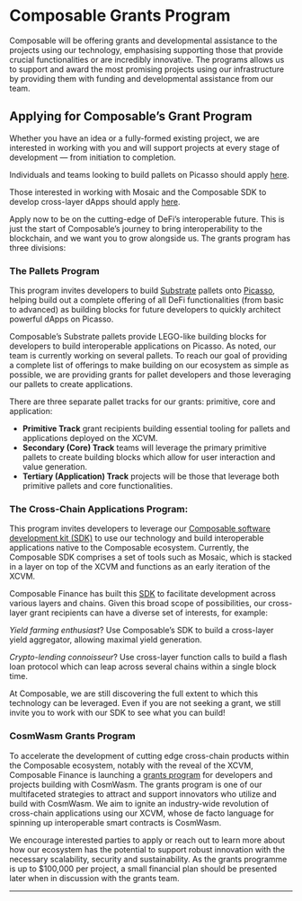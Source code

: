 # Composable Grants Program

Composable will be offering grants and developmental assistance to the projects using our technology, emphasising supporting those that provide crucial functionalities or are incredibly innovative. The programs allows us to support and award the most promising projects using our infrastructure by providing them with funding and developmental assistance from our team. 

## Applying for Composable’s Grant Program

Whether you have an idea or a fully-formed existing project, we are interested in working with you and will support projects at every stage of development — from initiation to completion.

Individuals and teams looking to build pallets on Picasso should apply [here](https://airtable.com/shrGBfRd7HfEFKQOM).

Those interested in working with Mosaic and the Composable SDK to develop cross-layer dApps should apply [here](https://airtable.com/shryLItVAiXjWzqdn).

Apply now to be on the cutting-edge of DeFi’s interoperable future. This is just the start of Composable’s journey to bring interoperability to the blockchain, and we want you to grow alongside us. The grants program has three divisions:


### The Pallets Program


This program invites developers to build [Substrate](https://substrate.io/) pallets onto [Picasso](https://dali.devnets.composablefinance.ninja/products/the-picasso-parachain.html), helping build out a complete offering of all DeFi functionalities (from basic to advanced) as building blocks for future developers to quickly architect powerful dApps on Picasso.


Composable’s Substrate pallets provide LEGO-like building blocks for developers to build interoperable applications on Picasso. As noted, our team is currently working on several pallets. To reach our goal of providing a complete list of offerings to make building on our ecosystem as simple as possible, we are providing grants for pallet developers and those leveraging our pallets to create applications.

There are three separate pallet tracks for our grants: primitive, core and application:



* **Primitive Track** grant recipients building essential tooling for pallets and applications deployed on the XCVM. 
* **Secondary (Core) Track** teams will leverage the primary primitive pallets to create building blocks which allow for user interaction and value generation. 
* **Tertiary (Application) Track** projects will be those that leverage both primitive pallets and core functionalities.


### The Cross-Chain Applications Program:

This program invites developers to leverage our [Composable software development kit (SDK)](https://dali.devnets.composablefinance.ninja/products/mosaic/the-composable-sdk.html) to use our technology and build interoperable applications native to the Composable ecosystem. Currently, the Composable SDK comprises a set of tools such as Mosaic, which is stacked in a layer on top of the XCVM and functions as an early iteration of the XCVM.

Composable Finance has built this [SDK](https://dali.devnets.composablefinance.ninja/developer-guides/composable-sdk.html) to facilitate development across various layers and chains. Given this broad scope of possibilities, our cross-layer grant recipients can have a diverse set of interests, for example:

_Yield farming enthusiast_? Use Composable’s SDK to build a cross-layer yield aggregator, allowing maximal yield generation.

_Crypto-lending connoisseur_? Use cross-layer function calls to build a flash loan protocol which can leap across several chains within a single block time.

At Composable, we are still discovering the full extent to which this technology can be leveraged. Even if you are not seeking a grant, we still invite you to work with our SDK to see what you can build!


### CosmWasm Grants Program

To accelerate the development of cutting edge cross-chain products within the Composable ecosystem, notably with the reveal of the XCVM, Composable Finance is launching a [grants program](https://composablefi.medium.com/composable-finance-launches-grants-program-for-cosmwasm-developers-d1d74c3b5765) for developers and projects building with CosmWasm. The grants program is one of our multifaceted strategies to attract and support innovators who utilize and build with CosmWasm. We aim to ignite an industry-wide revolution of cross-chain applications using our XCVM, whose de facto language for spinning up interoperable smart contracts is CosmWasm.

We encourage interested parties to apply or reach out to learn more about how our ecosystem has the potential to support robust innovation with the necessary scalability, security and sustainability. As the grants programme is up to $100,000 per project, a small financial plan should be presented later when in discussion with the grants team.


---
